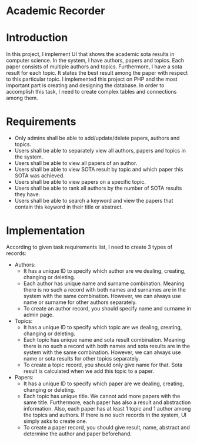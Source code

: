 # Academic Recorder


# Introduction


In this project, I implement UI that shows the academic sota results in computer science. In the system, I have authors, papers and topics. Each paper consists of multiple authors and topics. Furthermore, I have a sota result for each
topic. It states the best result among the paper with respect to this particular topic. I implemented this project on PHP and the most important part is creating and designing the database. In order to accomplish this task, I need to create complex tables and connections among them.


# Requirements

* Only admins shall be able to add/update/delete papers, authors and topics.
* Users shall be able to separately view all authors, papers and topics in the system.
* Users shall be able to view all papers of an author.
* Users shall be able to view SOTA result by topic and which paper this SOTA was achieved.
* Users shall be able to view papers on a specific topic.
* Users shall be able to rank all authors by the number of SOTA results they have.
* Users shall be able to search a keyword and view the papers that contain this keyword in their title or abstract.


# Implementation


According to given task requirements list, I need to create 3 types of records:
* Authors:
   * It has a unique ID to specify which author are we dealing, creating, changing or
deleting.
   * Each author has unique name and surname combination. Meaning there is no
such a record with both names and surnames are in the system with the same
combination. However, we can always use name or surname for other authors
separately.
   * To create an author record, you should specify name and surname in admin
page.
* Topics:
   * It has a unique ID to specify which topic are we dealing, creating, changing or
deleting.
   * Each topic has unique name and sota result combination. Meaning there is no
such a record with both names and sota results are in the system with the same
combination. However, we can always use name or sota results for other topics
separately.
   * To create a topic record, you should only give name for that. Sota result is
calculated when we add this topic to a paper.
* Papers:
   * It has a unique ID to specify which paper are we dealing, creating, changing or
deleting.
   * Each topic has unique title. We cannot add more papers with the same title.
Furthermore, each paper has also a result and abstraction information. Also,
each paper has at least 1 topic and 1 author among the topics and authors. If
there is no such records in the system, UI simply asks to create one.
   * To create a paper record, you should give result, name, abstract and determine
the author and paper beforehand.
